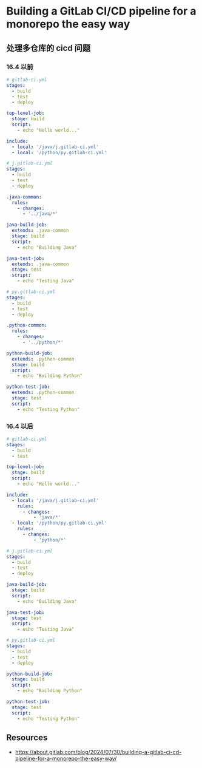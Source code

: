 # Building a GitLab CI/CD pipeline for a monorepo the easy way

## 处理多仓库的 cicd 问题

### 16.4 以前

```yml
# gitlab-ci.yml
stages:
  - build
  - test
  - deploy

top-level-job:
  stage: build
  script:
    - echo "Hello world..."

include:
  - local: '/java/j.gitlab-ci.yml'
  - local: '/python/py.gitlab-ci.yml'

# j.gitlab-ci.yml
stages:
  - build
  - test
  - deploy

.java-common:
  rules:
    - changes:
      - '../java/*'

java-build-job:
  extends: .java-common
  stage: build
  script:
    - echo "Building Java"

java-test-job:
  extends: .java-common
  stage: test
  script:
    - echo "Testing Java"

# py.gitlab-ci.yml
stages:
  - build
  - test
  - deploy

.python-common:
  rules:
    - changes:
      - '../python/*'

python-build-job:
  extends: .python-common
  stage: build
  script:
    - echo "Building Python"

python-test-job:
  extends: .python-common
  stage: test
  script:
    - echo "Testing Python"
```

### 16.4 以后

```yml
# gitlab-ci.yml
stages:
  - build
  - test

top-level-job:
  stage: build
  script:
    - echo "Hello world..."

include:
  - local: '/java/j.gitlab-ci.yml'
    rules:
      - changes:
          - 'java/*'
  - local: '/python/py.gitlab-ci.yml'
    rules:
      - changes:
          - 'python/*'
```

```yml
# j.gitlab-ci.yml
stages:
  - build
  - test
  - deploy

java-build-job:
  stage: build
  script:
    - echo "Building Java"

java-test-job:
  stage: test
  script:
    - echo "Testing Java"
```

```yml
# py.gitlab-ci.yml
stages:
  - build
  - test
  - deploy

python-build-job:
  stage: build
  script:
    - echo "Building Python"

python-test-job:
  stage: test
  script:
    - echo "Testing Python"
```

## Resources

- https://about.gitlab.com/blog/2024/07/30/building-a-gitlab-ci-cd-pipeline-for-a-monorepo-the-easy-way/
